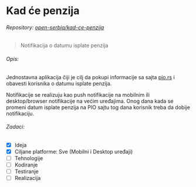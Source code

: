 # Kad će penzija
###### Repository: [open-serbia/kad-ce-penzija](https://github.com/open-serbia/kad-ce-penzija)
> Notifikacija o datumu isplate penzija

###### Opis:
Jednostavna aplikacija čiji je cilj da pokupi informacije sa sajta [pio.rs](http://pio.rs/) i obavesti korisnika o datumu isplate penzija.

Notifikacije se realizuju kao push notifikacije na mobilnim ili desktop/browser notifikacije na većim uređajima. Onog dana kada se promeni datum isplate penzija na PIO sajtu tog dana korisnik treba da dobije notifikaciju.

###### Zadaci:
- [x] Ideja
- [x] Ciljane platforme: Sve (Mobilni i Desktop uređaji)
- [ ] Tehnologije
- [ ] Kodiranje
- [ ] Testiranje
- [ ] Realizacija

